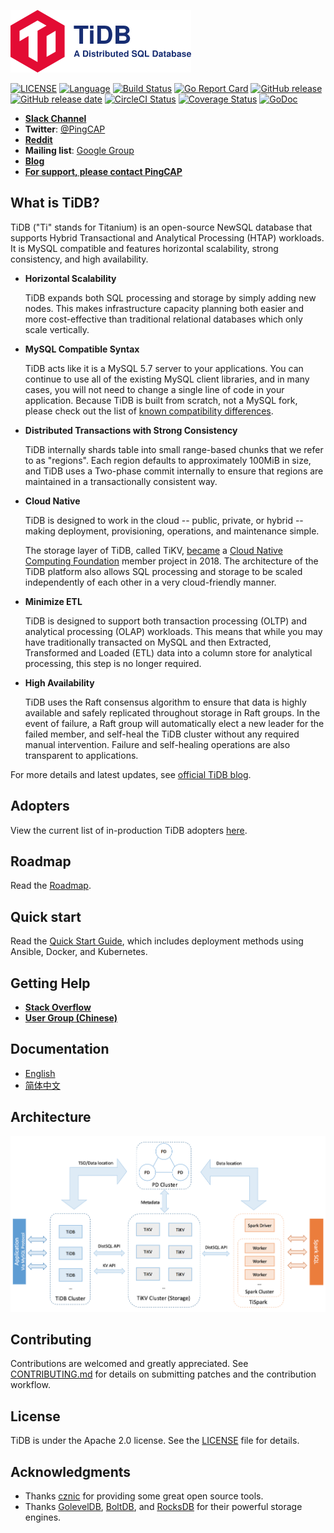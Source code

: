 ![](docs/logo_with_text.png)

[![LICENSE](https://img.shields.io/github/license/pingcap/tidb.svg)](https://github.com/pingcap/tidb/blob/master/LICENSE)
[![Language](https://img.shields.io/badge/Language-Go-blue.svg)](https://golang.org/)
[![Build Status](https://travis-ci.org/pingcap/tidb.svg?branch=master)](https://travis-ci.org/pingcap/tidb)
[![Go Report Card](https://goreportcard.com/badge/github.com/pingcap/tidb)](https://goreportcard.com/report/github.com/pingcap/tidb)
[![GitHub release](https://img.shields.io/github/tag/pingcap/tidb.svg?label=release)](https://github.com/pingcap/tidb/releases)
[![GitHub release date](https://img.shields.io/github/release-date/pingcap/tidb.svg)](https://github.com/pingcap/tidb/releases)
[![CircleCI Status](https://circleci.com/gh/pingcap/tidb.svg?style=shield)](https://circleci.com/gh/pingcap/tidb)
[![Coverage Status](https://codecov.io/gh/pingcap/tidb/branch/master/graph/badge.svg)](https://codecov.io/gh/pingcap/tidb)
[![GoDoc](https://img.shields.io/badge/Godoc-reference-blue.svg)](https://godoc.org/github.com/pingcap/tidb)

- [**Slack Channel**](https://pingcap.com/tidbslack/)
- **Twitter**: [@PingCAP](https://twitter.com/PingCAP)
- [**Reddit**](https://www.reddit.com/r/TiDB/)
- **Mailing list**: [Google Group](https://groups.google.com/forum/#!forum/tidb-user)
- [**Blog**](https://www.pingcap.com/blog/)
- [**For support, please contact PingCAP**](http://bit.ly/contact_us_via_github)

## What is TiDB?

TiDB ("Ti" stands for Titanium) is an open-source NewSQL database that supports Hybrid Transactional and Analytical Processing (HTAP) workloads. It is MySQL compatible and features horizontal scalability, strong consistency, and high availability.

- __Horizontal Scalability__

    TiDB expands both SQL processing and storage by simply adding new nodes. This makes infrastructure capacity planning both easier and more cost-effective than traditional relational databases which only scale vertically.

- __MySQL Compatible Syntax__

    TiDB acts like it is a MySQL 5.7 server to your applications. You can continue to use all of the existing MySQL client libraries, and in many cases, you will not need to change a single line of code in your application. Because TiDB is built from scratch, not a MySQL fork, please check out the list of [known compatibility differences](https://pingcap.com/docs/v3.0/reference/mysql-compatibility/).

- __Distributed Transactions with Strong Consistency__

    TiDB internally shards table into small range-based chunks that we refer to as "regions". Each region defaults to approximately 100MiB in size, and TiDB uses a Two-phase commit internally to ensure that regions are maintained in a transactionally consistent way.

- __Cloud Native__

    TiDB is designed to work in the cloud -- public, private, or hybrid -- making deployment, provisioning, operations, and maintenance simple.

    The storage layer of TiDB, called TiKV, [became](https://www.cncf.io/blog/2018/08/28/cncf-to-host-tikv-in-the-sandbox/) a [Cloud Native Computing Foundation](https://www.cncf.io/) member project in 2018. The architecture of the TiDB platform also allows SQL processing and storage to be scaled independently of each other in a very cloud-friendly manner.

- __Minimize ETL__

    TiDB is designed to support both transaction processing (OLTP) and analytical processing (OLAP) workloads. This means that while you may have traditionally transacted on MySQL and then Extracted, Transformed and Loaded (ETL) data into a column store for analytical processing, this step is no longer required.

- __High Availability__

    TiDB uses the Raft consensus algorithm to ensure that data is highly available and safely replicated throughout storage in Raft groups. In the event of failure, a Raft group will automatically elect a new leader for the failed member, and self-heal the TiDB cluster without any required manual intervention. Failure and self-healing operations are also transparent to applications.

For more details and latest updates, see [official TiDB blog](https://www.pingcap.com/blog/).

## Adopters

View the current list of in-production TiDB adopters [here](https://pingcap.com/docs/adopters/).

## Roadmap

Read the [Roadmap](https://pingcap.com/docs/ROADMAP).

## Quick start

Read the [Quick Start Guide](https://pingcap.com/docs/QUICKSTART), which includes deployment methods using Ansible, Docker, and Kubernetes.

## Getting Help

- [**Stack Overflow**](https://stackoverflow.com/questions/tagged/tidb)
- [**User Group (Chinese)**](https://asktug.com)

## Documentation

+ [English](https://pingcap.com/docs)
+ [简体中文](https://pingcap.com/docs-cn)

## Architecture

![architecture](./docs/architecture.png)

## Contributing
Contributions are welcomed and greatly appreciated. See
[CONTRIBUTING.md](https://github.com/pingcap/community/blob/master/CONTRIBUTING.md)
for details on submitting patches and the contribution workflow.

## License
TiDB is under the Apache 2.0 license. See the [LICENSE](./LICENSE) file for details.

## Acknowledgments
- Thanks [cznic](https://github.com/cznic) for providing some great open source tools.
- Thanks [GolevelDB](https://github.com/syndtr/goleveldb), [BoltDB](https://github.com/boltdb/bolt), and [RocksDB](https://github.com/facebook/rocksdb) for their powerful storage engines.
